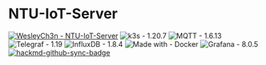# NTU-IoT-Server

[![WesleyCh3n - NTU-IoT-Server](https://img.shields.io/badge/WesleyCh3n-NTU--IoT--Server-2ea44f?logo=github)](https://github.com/WesleyCh3n/NTU-IoT-Server) 
![k3s - 1.20.7](https://img.shields.io/badge/k3s-1.20.7-informational?logo=Kubernetes)
![MQTT - 1.6.13](https://img.shields.io/badge/Paho.MQTT-1.2.0-informational?logo=Eclipse+Mosquitto)
![Telegraf - 1.19](https://img.shields.io/badge/Telegraf-1.19-informational)
![InfluxDB - 1.8.4](https://img.shields.io/badge/InfluxDB-1.8.4-informational?logo=InfluxDB)
![Made with - Docker](https://img.shields.io/badge/Made_with-Docker-informational?logo=Docker)
![Grafana - 8.0.5](https://img.shields.io/badge/Grafana-8.0.5-informational?logo=Grafana)
[![hackmd-github-sync-badge](https://hackmd.io/tC5D1J9HRv6GG4JH7J5cEQ/badge)](https://hackmd.io/tC5D1J9HRv6GG4JH7J5cEQ)

